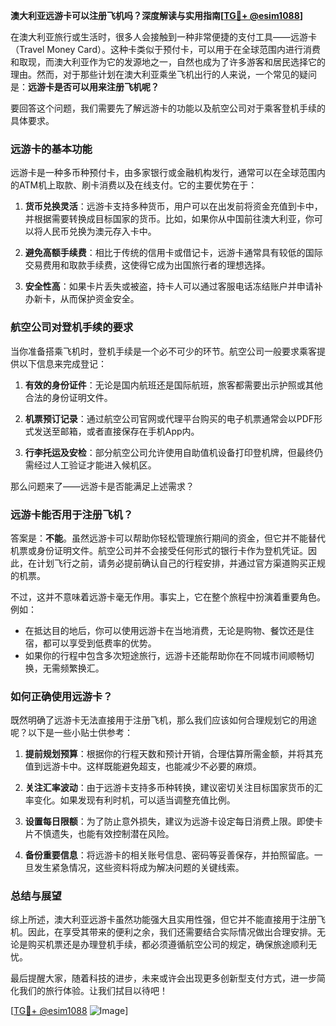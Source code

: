 **澳大利亚远游卡可以注册飞机吗？深度解读与实用指南[[TG💪+ @esim1088](https://t.me/s/esim1088)]**

在澳大利亚旅行或生活时，很多人会接触到一种非常便捷的支付工具——远游卡（Travel Money Card）。这种卡类似于预付卡，可以用于在全球范围内进行消费和取现，而澳大利亚作为它的发源地之一，自然也成为了许多游客和居民选择它的理由。然而，对于那些计划在澳大利亚乘坐飞机出行的人来说，一个常见的疑问是：**远游卡是否可以用来注册飞机呢？**

要回答这个问题，我们需要先了解远游卡的功能以及航空公司对于乘客登机手续的具体要求。

### **远游卡的基本功能**

远游卡是一种多币种预付卡，由多家银行或金融机构发行，通常可以在全球范围内的ATM机上取款、刷卡消费以及在线支付。它的主要优势在于：

1. **货币兑换灵活**：远游卡支持多种货币，用户可以在出发前将资金充值到卡中，并根据需要转换成目标国家的货币。比如，如果你从中国前往澳大利亚，你可以将人民币兑换为澳元存入卡中。
   
2. **避免高额手续费**：相比于传统的信用卡或借记卡，远游卡通常具有较低的国际交易费用和取款手续费，这使得它成为出国旅行者的理想选择。

3. **安全性高**：如果卡片丢失或被盗，持卡人可以通过客服电话冻结账户并申请补办新卡，从而保护资金安全。

### **航空公司对登机手续的要求**

当你准备搭乘飞机时，登机手续是一个必不可少的环节。航空公司一般要求乘客提供以下信息来完成登记：

1. **有效的身份证件**：无论是国内航班还是国际航班，旅客都需要出示护照或其他合法的身份证明文件。
   
2. **机票预订记录**：通过航空公司官网或代理平台购买的电子机票通常会以PDF形式发送至邮箱，或者直接保存在手机App内。

3. **行李托运及安检**：部分航空公司允许使用自助值机设备打印登机牌，但最终仍需经过人工验证才能进入候机区。

那么问题来了——远游卡是否能满足上述需求？

### **远游卡能否用于注册飞机？**

答案是：**不能**。虽然远游卡可以帮助你轻松管理旅行期间的资金，但它并不能替代机票或身份证明文件。航空公司并不会接受任何形式的银行卡作为登机凭证。因此，在计划飞行之前，请务必提前确认自己的行程安排，并通过官方渠道购买正规的机票。

不过，这并不意味着远游卡毫无作用。事实上，它在整个旅程中扮演着重要角色。例如：

- 在抵达目的地后，你可以使用远游卡在当地消费，无论是购物、餐饮还是住宿，都可以享受到低费率的优势。
- 如果你的行程中包含多次短途旅行，远游卡还能帮助你在不同城市间顺畅切换，无需频繁换汇。

### **如何正确使用远游卡？**

既然明确了远游卡无法直接用于注册飞机，那么我们应该如何合理规划它的用途呢？以下是一些小贴士供参考：

1. **提前规划预算**：根据你的行程天数和预计开销，合理估算所需金额，并将其充值到远游卡中。这样既能避免超支，也能减少不必要的麻烦。

2. **关注汇率波动**：由于远游卡支持多币种转换，建议密切关注目标国家货币的汇率变化。如果发现有利时机，可以适当调整充值比例。

3. **设置每日限额**：为了防止意外损失，建议为远游卡设定每日消费上限。即使卡片不慎遗失，也能有效控制潜在风险。

4. **备份重要信息**：将远游卡的相关账号信息、密码等妥善保存，并拍照留底。一旦发生紧急情况，这些资料将成为解决问题的关键线索。

### **总结与展望**

综上所述，澳大利亚远游卡虽然功能强大且实用性强，但它并不能直接用于注册飞机。因此，在享受其带来的便利之余，我们还需要结合实际情况做出合理安排。无论是购买机票还是办理登机手续，都必须遵循航空公司的规定，确保旅途顺利无忧。

最后提醒大家，随着科技的进步，未来或许会出现更多创新型支付方式，进一步简化我们的旅行体验。让我们拭目以待吧！

[[TG💪+ @esim1088](https://t.me/s/esim1088) ![Image](https://i.postimg.cc/4NQfJmqS/Snipaste-2025-05-13-00-14-12.png)]